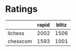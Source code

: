 # Ratings

|          | rapid | blitz |
|----------|-------|-------|
| lichess  | 2002 | 1506 |
| chesscom | 1593 | 1001 |
